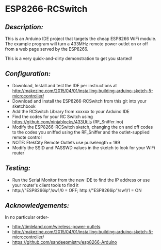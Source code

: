 # **ESP8266-RCSwitch**
## *Description:*
This is an Arduino IDE project that targets the cheap ESP8266 WiFi module. The example program 
will turn a 433MHz remote power outlet on or off from a web page served by the ESP8266.

This is a very quick-and-dirty demonstration to get you started!

## *Configuration:*
* Download, Install and test the IDE per instructions at http://makezine.com/2015/04/01/installing-building-arduino-sketch-5-microcontroller/
* Download and Install the ESP8266-RCSwitch from this git into your sketchbook
* Add the RCSwitch Library from xxxxxx to your Arduino IDE
* Find the codes for your RC Switch using https://github.com/ninjablocks/433Utils (RF_Sniffer.ino)
* Modify the ESP8266-RCSwitch sketch, changing the on and off codes to the codes you sniffed using the RF_Sniffer and the outlet-supplied remote control
* NOTE: EtekCity Remote Outlets use pulselength = 189
* Modify the SSID and PASSWD values in the sketch to look for your WiFi router

## *Testing:*
* Run the Serial Monitor from the new IDE to find the IP address or use your router's client tools to find it
* http://"ESP8266ip"/sw1/0 = OFF; http://"ESP8266ip"/sw1/1 = ON

## *Acknowledgements:*
In no particular order-
* http://timleland.com/wireless-power-outlets
* http://makezine.com/2015/04/01/installing-building-arduino-sketch-5-microcontroller/
* https://github.com/sandeepmistry/esp8266-Arduino

